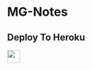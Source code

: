 # MG-Notes

## Deploy To Heroku

<a href="https://heroku.com/deploy?template=https://github.com/Pratik-Botz/MgNotes">
     <img height="30px" src="https://img.shields.io/badge/Deploy%20To%20Heroku-blueviolet?style=for-the-badge&logo=heroku">
  </a>
